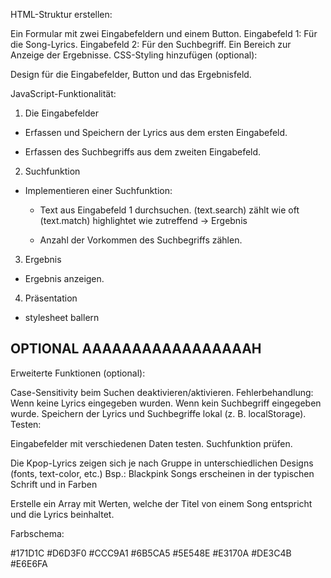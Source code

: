 
HTML-Struktur erstellen:

Ein Formular mit zwei Eingabefeldern und einem Button.
Eingabefeld 1: Für die Song-Lyrics.
Eingabefeld 2: Für den Suchbegriff.
Ein Bereich zur Anzeige der Ergebnisse.
CSS-Styling hinzufügen (optional):

Design für die Eingabefelder, Button und das Ergebnisfeld.

JavaScript-Funktionalität:

1. Die Eingabefelder
- Erfassen und Speichern der Lyrics aus dem ersten Eingabefeld.

- Erfassen des Suchbegriffs aus dem zweiten Eingabefeld.

2. Suchfunktion

- Implementieren einer Suchfunktion:
    - Text aus Eingabefeld 1 durchsuchen.
        (text.search) zählt wie oft 
        (text.match) highlightet wie zutreffend -> Ergebnis

    - Anzahl der Vorkommen des Suchbegriffs zählen.

3. Ergebnis
- Ergebnis anzeigen.

4. Präsentation
- stylesheet ballern


OPTIONAL AAAAAAAAAAAAAAAAAH
---

Erweiterte Funktionen (optional):

Case-Sensitivity beim Suchen deaktivieren/aktivieren.
Fehlerbehandlung:
Wenn keine Lyrics eingegeben wurden.
Wenn kein Suchbegriff eingegeben wurde.
Speichern der Lyrics und Suchbegriffe lokal (z. B. localStorage).
Testen:

Eingabefelder mit verschiedenen Daten testen.
Suchfunktion prüfen.

Die Kpop-Lyrics zeigen sich je nach Gruppe in unterschiedlichen Designs (fonts, text-color, etc.)
Bsp.: Blackpink Songs erscheinen in der typischen Schrift und in Farben



Erstelle ein Array mit Werten, welche der Titel von einem Song entspricht und die Lyrics beinhaltet.

Farbschema:

#171D1C
#D6D3F0
#CCC9A1
#6B5CA5
#5E548E
#E3170A
#DE3C4B
#E6E6FA